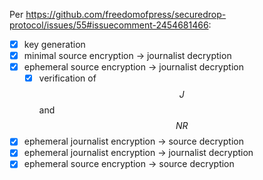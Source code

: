 Per <https://github.com/freedomofpress/securedrop-protocol/issues/55#issuecomment-2454681466>:

- [x] key generation
- [x] minimal source encryption → journalist decryption
- [x] ephemeral source encryption → journalist decryption
  - [x] verification of $$J$$ and $$NR$$
- [x] ephemeral journalist encryption → source decryption
- [x] ephemeral journalist encryption → journalist decryption
- [x] ephemeral source encryption → source decryption
